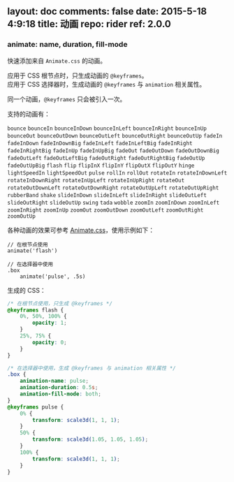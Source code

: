 layout: doc
comments: false
date: 2015-5-18 4:9:18
title: 动画
repo: rider
ref: 2.0.0
---

### animate: name, duration, fill-mode

快速添加来自 `Animate.css` 的动画。

应用于 CSS 根节点时，只生成动画的 `@keyframes`。  
应用于 CSS 选择器时，生成动画的 `@keyframes` 与 `animation` 相关属性。

同一个动画，`@keyframes` 只会被引入一次。

支持的动画有：

`bounce` `bounceIn` `bounceInDown` `bounceInLeft` `bounceInRight`
`bounceInUp` `bounceOut` `bounceOutDown` `bounceOutLeft`
`bounceOutRight` `bounceOutUp` `fadeIn` `fadeInDown` `fadeInDownBig`
`fadeInLeft` `fadeInLeftBig` `fadeInRight` `fadeInRightBig`
`fadeInUp` `fadeInUpBig` `fadeOut` `fadeOutDown` `fadeOutDownBig`
`fadeOutLeft` `fadeOutLeftBig` `fadeOutRight` `fadeOutRightBig`
`fadeOutUp` `fadeOutUpBig` `flash` `flip` `flipInX` `flipInY`
`flipOutX` `flipOutY` `hinge` `lightSpeedIn` `lightSpeedOut` `pulse`
`rollIn` `rollOut` `rotateIn` `rotateInDownLeft` `rotateInDownRight`
`rotateInUpLeft` `rotateInUpRight` `rotateOut` `rotateOutDownLeft`
`rotateOutDownRight` `rotateOutUpLeft` `rotateOutUpRight`
`rubberBand` `shake` `slideInDown` `slideInLeft` `slideInRight`
`slideOutLeft` `slideOutRight` `slideOutUp` `swing` `tada` `wobble`
`zoomIn` `zoomInDown` `zoomInLeft` `zoomInRight` `zoomInUp` `zoomOut`
`zoomOutDown` `zoomOutLeft` `zoomOutRight` `zoomOutUp`

各种动画的效果可参考 [Animate.css](http://daneden.github.io/animate.css/)，使用示例如下：

```stylus
// 在根节点使用
animate('flash')

// 在选择器中使用
.box
    animate('pulse', .5s)
```

生成的 CSS：

```css
/* 在根节点使用，只生成 @keyframes */
@keyframes flash {
    0%, 50%, 100% {
        opacity: 1;
    }
    25%, 75% {
        opacity: 0;
    }
}

/* 在选择器中使用，生成 @keyframes 与 animation 相关属性 */
.box {
    animation-name: pulse;
    animation-duration: 0.5s;
    animation-fill-mode: both;
}
@keyframes pulse {
    0% {
        transform: scale3d(1, 1, 1);
    }
    50% {
        transform: scale3d(1.05, 1.05, 1.05);
    }
    100% {
        transform: scale3d(1, 1, 1);
    }
}
```
